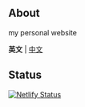 ## About
my personal website

<b>英文</b> | <a href="./README.zh-CN.md">中文</a>

## Status
[![Netlify Status](https://api.netlify.com/api/v1/badges/ebd6adf0-aa73-43be-8890-e89a13501d65/deploy-status)](https://app.netlify.com/sites/serene-tereshkova-18f57a/deploys)
